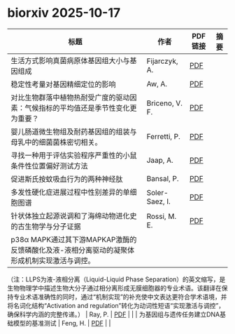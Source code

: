 # biorxiv 2025-10-17

| 标题 | 作者 | PDF链接 |  摘要 |
|------|------|--------|------|
| 生活方式影响真菌病原体基因组大小与基因组成 | Fijarczyk, A. | [PDF](https://doi.org/10.1101/2022.08.24.505148) |  |
| 稳定性考量对基因精细定位的影响 | Aw, A. | [PDF](https://doi.org/10.1101/2023.04.11.536456) |  |
| 对比生物群落中植物热耐受广度的驱动因素：气候指标的平均值还是季节性变化更为重要？ | Briceno, V. F. | [PDF](https://doi.org/10.1101/2023.10.02.560437) |  |
| 婴儿肠道微生物组及耐药基因组的组装与母乳中的细菌菌株密切相关。 | Ferretti, P. | [PDF](https://doi.org/10.1101/2024.01.28.577594) |  |
| 寻找一种用于评估实验程序严重性的小鼠条件性位置偏好测试方法 | Jaap, A. | [PDF](https://doi.org/10.1101/2024.04.11.589117) |  |
| 促进斯氏按蚊吸血行为的两种神经肽 | Bansal, P. | [PDF](https://doi.org/10.1101/2024.05.15.594342) |  |
| 多发性硬化症进展过程中性别差异的单细胞图谱 | Soler-Saez, I. | [PDF](https://doi.org/10.1101/2024.06.15.599139) |  |
| 针状体独立起源说调和了海绵动物进化史的古生物学与分子证据 | Rossi, M. E. | [PDF](https://doi.org/10.1101/2024.06.24.600355) |  |
| p38α MAPK通过其下游MAPKAP激酶的反馈磷酸化及液-液相分离驱动的凝聚体形成机制实现激活与调控。

（注：LLPS为液-液相分离（Liquid-Liquid Phase Separation）的英文缩写，是生物物理学中描述生物大分子通过相分离形成无膜细胞器的专业术语。该翻译在保持专业术语准确性的同时，通过“机制实现”的补充使中文表达更符合学术语境，并将名词化结构“Activation and regulation”转化为动词性短语“实现激活与调控”，确保科学内涵的完整传递。） | Ray, P. | [PDF](https://doi.org/10.1101/2024.08.01.606155) |  |
| 为基因组与遗传任务建立DNA基础模型的基准测试 | Feng, H. | [PDF](https://doi.org/10.1101/2024.08.16.608288) |  |
